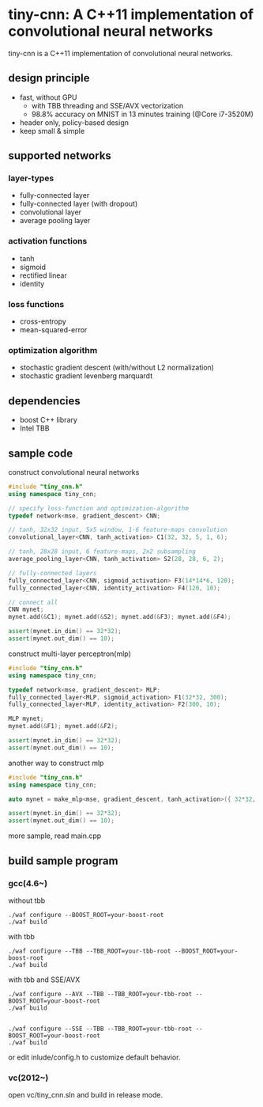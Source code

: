 tiny-cnn: A C++11 implementation of convolutional neural networks
========

tiny-cnn is a C++11 implementation of convolutional neural networks. 

design principle
-----
- fast, without GPU
    - with TBB threading and SSE/AVX vectorization
    - 98.8% accuracy on MNIST in 13 minutes training (@Core i7-3520M)
- header only, policy-based design
- keep small & simple

supported networks
-----
### layer-types
* fully-connected layer
* fully-connected layer (with dropout)
* convolutional layer
* average pooling layer

### activation functions
* tanh
* sigmoid
* rectified linear
* identity

### loss functions
* cross-entropy
* mean-squared-error

### optimization algorithm
* stochastic gradient descent (with/without L2 normalization)
* stochastic gradient levenberg marquardt

dependencies
-----
* boost C++ library
* Intel TBB

sample code
------

construct convolutional neural networks

```cpp
#include "tiny_cnn.h"
using namespace tiny_cnn;

// specify loss-function and optimization-algorithm
typedef network<mse, gradient_descent> CNN;

// tanh, 32x32 input, 5x5 window, 1-6 feature-maps convolution
convolutional_layer<CNN, tanh_activation> C1(32, 32, 5, 1, 6);

// tanh, 28x28 input, 6 feature-maps, 2x2 subsampling
average_pooling_layer<CNN, tanh_activation> S2(28, 28, 6, 2);

// fully-connected layers
fully_connected_layer<CNN, sigmoid_activation> F3(14*14*6, 120);
fully_connected_layer<CNN, identity_activation> F4(120, 10);

// connect all
CNN mynet;
mynet.add(&C1); mynet.add(&S2); mynet.add(&F3); mynet.add(&F4);

assert(mynet.in_dim() == 32*32);
assert(mynet.out_dim() == 10);
```
construct multi-layer perceptron(mlp)

```cpp
#include "tiny_cnn.h"
using namespace tiny_cnn;

typedef network<mse, gradient_descent> MLP;
fully_connected_layer<MLP, sigmoid_activation> F1(32*32, 300);
fully_connected_layer<MLP, identity_activation> F2(300, 10);

MLP mynet;
mynet.add(&F1); mynet.add(&F2);

assert(mynet.in_dim() == 32*32);
assert(mynet.out_dim() == 10);
```

another way to construct mlp

```cpp
#include "tiny_cnn.h"
using namespace tiny_cnn;

auto mynet = make_mlp<mse, gradient_descent, tanh_activation>({ 32*32, 300, 10 });

assert(mynet.in_dim() == 32*32);
assert(mynet.out_dim() == 10);
```

more sample, read main.cpp

build sample program
------
### gcc(4.6~)
without tbb

    ./waf configure --BOOST_ROOT=your-boost-root
    ./waf build

with tbb

    ./waf configure --TBB --TBB_ROOT=your-tbb-root --BOOST_ROOT=your-boost-root
    ./waf build

with tbb and SSE/AVX

    ./waf configure --AVX --TBB --TBB_ROOT=your-tbb-root --BOOST_ROOT=your-boost-root
    ./waf build


    ./waf configure --SSE --TBB --TBB_ROOT=your-tbb-root --BOOST_ROOT=your-boost-root
    ./waf build


or edit inlude/config.h to customize default behavior.

### vc(2012~)
open vc/tiny_cnn.sln and build in release mode.
